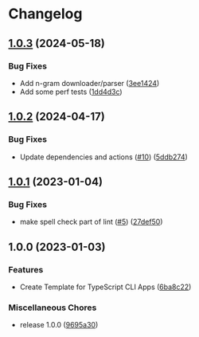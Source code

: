 # Changelog

## [1.0.3](https://github.com/streetsidesoftware/perf-testing/compare/v1.0.2...v1.0.3) (2024-05-18)


### Bug Fixes

* Add n-gram downloader/parser ([3ee1424](https://github.com/streetsidesoftware/perf-testing/commit/3ee14244b7216743e5a42f394ad62b5a085036a1))
* Add some perf tests ([1dd4d3c](https://github.com/streetsidesoftware/perf-testing/commit/1dd4d3c57999b3b04f26cad95932a32d611539af))

## [1.0.2](https://github.com/streetsidesoftware/template-typescript-cli-app/compare/v1.0.1...v1.0.2) (2024-04-17)


### Bug Fixes

* Update dependencies and actions ([#10](https://github.com/streetsidesoftware/template-typescript-cli-app/issues/10)) ([5ddb274](https://github.com/streetsidesoftware/template-typescript-cli-app/commit/5ddb274beaf5c24ca7341332adc66ecbbf1e4ce6))

## [1.0.1](https://github.com/streetsidesoftware/template-typescript-cli-app/compare/v1.0.0...v1.0.1) (2023-01-04)


### Bug Fixes

* make spell check part of lint ([#5](https://github.com/streetsidesoftware/template-typescript-cli-app/issues/5)) ([27def50](https://github.com/streetsidesoftware/template-typescript-cli-app/commit/27def5084eb5e717282a02998e2a2b89fc599442))

## 1.0.0 (2023-01-03)


### Features

* Create Template for TypeScript CLI Apps ([6ba8c22](https://github.com/streetsidesoftware/template-typescript-cli-app/commit/6ba8c22a2c38ddc096c7965700c8f8954b8a96ed))


### Miscellaneous Chores

* release 1.0.0 ([9695a30](https://github.com/streetsidesoftware/template-typescript-cli-app/commit/9695a30da50098bff175ef2af3fa14c02b62b55d))
